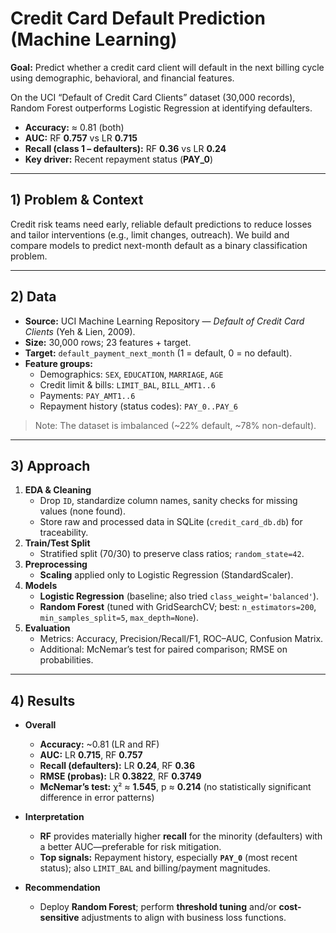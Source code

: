 # Credit Card Default Prediction (Machine Learning)

**Goal:** Predict whether a credit card client will default in the next billing cycle using demographic, behavioral, and financial features.

On the UCI “Default of Credit Card Clients” dataset (30,000 records), Random Forest outperforms Logistic Regression at identifying defaulters.  
- **Accuracy:** ≈ 0.81 (both)  
- **AUC:** RF **0.757** vs LR **0.715**  
- **Recall (class 1 – defaulters):** RF **0.36** vs LR **0.24**  
- **Key driver:** Recent repayment status (**PAY_0**)

---

## 1) Problem & Context
Credit risk teams need early, reliable default predictions to reduce losses and tailor interventions (e.g., limit changes, outreach). We build and compare models to predict next-month default as a binary classification problem.

---

## 2) Data
- **Source:** UCI Machine Learning Repository — *Default of Credit Card Clients* (Yeh & Lien, 2009).  
- **Size:** 30,000 rows; 23 features + target.  
- **Target:** `default_payment_next_month` (1 = default, 0 = no default).  
- **Feature groups:**  
  - Demographics: `SEX`, `EDUCATION`, `MARRIAGE`, `AGE`  
  - Credit limit & bills: `LIMIT_BAL`, `BILL_AMT1..6`  
  - Payments: `PAY_AMT1..6`  
  - Repayment history (status codes): `PAY_0..PAY_6`  

> Note: The dataset is imbalanced (~22% default, ~78% non-default).

---

## 3) Approach
1. **EDA & Cleaning**
   - Drop `ID`, standardize column names, sanity checks for missing values (none found).
   - Store raw and processed data in SQLite (`credit_card_db.db`) for traceability.
2. **Train/Test Split**
   - Stratified split (70/30) to preserve class ratios; `random_state=42`.
3. **Preprocessing**
   - **Scaling** applied only to Logistic Regression (StandardScaler).
4. **Models**
   - **Logistic Regression** (baseline; also tried `class_weight='balanced'`).
   - **Random Forest** (tuned with GridSearchCV; best: `n_estimators=200`, `min_samples_split=5`, `max_depth=None`).
5. **Evaluation**
   - Metrics: Accuracy, Precision/Recall/F1, ROC–AUC, Confusion Matrix.
   - Additional: McNemar’s test for paired comparison; RMSE on probabilities.

---

## 4) Results
- **Overall**
  - **Accuracy:** ~0.81 (LR and RF)
  - **AUC:** LR **0.715**, RF **0.757**
  - **Recall (defaulters):** LR **0.24**, RF **0.36**
  - **RMSE (probas):** LR **0.3822**, RF **0.3749**
  - **McNemar’s test:** χ² ≈ **1.545**, p ≈ **0.214** (no statistically significant difference in error patterns)

- **Interpretation**
  - **RF** provides materially higher **recall** for the minority (defaulters) with a better AUC—preferable for risk mitigation.
  - **Top signals:** Repayment history, especially **`PAY_0`** (most recent status); also `LIMIT_BAL` and billing/payment magnitudes.

- **Recommendation**
  - Deploy **Random Forest**; perform **threshold tuning** and/or **cost-sensitive** adjustments to align with business loss functions.


